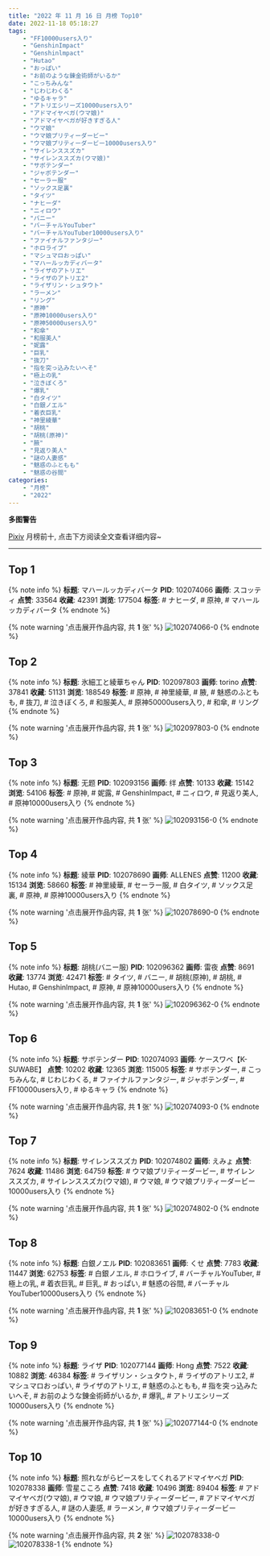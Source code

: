 ```yaml
---
title: "2022 年 11 月 16 日 月榜 Top10"
date: 2022-11-18 05:18:27
tags:
    - "FF10000users入り"
    - "GenshinImpact"
    - "Genshinlmpact"
    - "Hutao"
    - "おっぱい"
    - "お前のような錬金術師がいるか"
    - "こっちみんな"
    - "じわじわくる"
    - "ゆるキャラ"
    - "アトリエシリーズ10000users入り"
    - "アドマイヤベガ(ウマ娘)"
    - "アドマイヤベガが好きすぎる人"
    - "ウマ娘"
    - "ウマ娘プリティーダービー"
    - "ウマ娘プリティーダービー10000users入り"
    - "サイレンススズカ"
    - "サイレンススズカ(ウマ娘)"
    - "サボテンダー"
    - "ジャボテンダー"
    - "セーラー服"
    - "ソックス足裏"
    - "タイツ"
    - "ナヒーダ"
    - "ニィロウ"
    - "バニー"
    - "バーチャルYouTuber"
    - "バーチャルYouTuber10000users入り"
    - "ファイナルファンタジー"
    - "ホロライブ"
    - "マシュマロおっぱい"
    - "マハールッカディバータ"
    - "ライザのアトリエ"
    - "ライザのアトリエ2"
    - "ライザリン・シュタウト"
    - "ラーメン"
    - "リング"
    - "原神"
    - "原神10000users入り"
    - "原神50000users入り"
    - "和傘"
    - "和服美人"
    - "妮露"
    - "巨乳"
    - "抜刀"
    - "指を突っ込みたいへそ"
    - "極上の乳"
    - "泣きぼくろ"
    - "爆乳"
    - "白タイツ"
    - "白銀ノエル"
    - "着衣巨乳"
    - "神里綾華"
    - "胡桃"
    - "胡桃(原神)"
    - "腋"
    - "見返り美人"
    - "謎の人妻感"
    - "魅惑のふともも"
    - "魅惑の谷間"
categories:
    - "月榜"
    - "2022"
---
```


<i class="fa fa-triangle-exclamation"></i>**多图警告**<i class="fa fa-triangle-exclamation"></i>

[Pixiv](https://www.pixiv.net/) 月榜前十, 点击下方阅读全文查看详细内容~

<!-- more -->

---

## Top 1

{% note info %}
**标题**: マハールッカディバータ
**PID**: 102074066 **画师**: スコッティ
**点赞**: 33564 **收藏**: 42391 **浏览**: 177504
**标签**: # ナヒーダ, # 原神, # マハールッカディバータ
{% endnote %}

{% note warning '点击展开作品内容, 共 **1** 张' %}
![102074066-0](https://i.pixiv.re/img-original/img/2022/10/20/00/00/07/102074066_p0.jpg)
{% endnote %}

## Top 2

{% note info %}
**标题**: 氷細工と綾華ちゃん
**PID**: 102097803 **画师**: torino
**点赞**: 37841 **收藏**: 51131 **浏览**: 188549
**标签**: # 原神, # 神里綾華, # 腋, # 魅惑のふともも, # 抜刀, # 泣きぼくろ, # 和服美人, # 原神50000users入り, # 和傘, # リング
{% endnote %}

{% note warning '点击展开作品内容, 共 **1** 张' %}
![102097803-0](https://i.pixiv.re/img-original/img/2022/10/21/00/00/11/102097803_p0.jpg)
{% endnote %}

## Top 3

{% note info %}
**标题**: 无题
**PID**: 102093156 **画师**: 绊
**点赞**: 10133 **收藏**: 15142 **浏览**: 54106
**标签**: # 原神, # 妮露, # GenshinImpact, # ニィロウ, # 見返り美人, # 原神10000users入り
{% endnote %}

{% note warning '点击展开作品内容, 共 **1** 张' %}
![102093156-0](https://i.pixiv.re/img-original/img/2022/10/20/21/24/29/102093156_p0.jpg)
{% endnote %}

## Top 4

{% note info %}
**标题**: 綾華
**PID**: 102078690 **画师**: ALLENES
**点赞**: 11200 **收藏**: 15134 **浏览**: 58660
**标签**: # 神里綾華, # セーラー服, # 白タイツ, # ソックス足裏, # 原神, # 原神10000users入り
{% endnote %}

{% note warning '点击展开作品内容, 共 **1** 张' %}
![102078690-0](https://i.pixiv.re/img-original/img/2022/10/20/04/30/05/102078690_p0.jpg)
{% endnote %}

## Top 5

{% note info %}
**标题**: 胡桃(バニー服)
**PID**: 102096362 **画师**: 雷夜
**点赞**: 8691 **收藏**: 13774 **浏览**: 42471
**标签**: # タイツ, # バニー, # 胡桃(原神), # 胡桃, # Hutao, # Genshinlmpact, # 原神, # 原神10000users入り
{% endnote %}

{% note warning '点击展开作品内容, 共 **1** 张' %}
![102096362-0](https://i.pixiv.re/img-original/img/2022/10/20/23/14/58/102096362_p0.jpg)
{% endnote %}

## Top 6

{% note info %}
**标题**: サボテンダー
**PID**: 102074093 **画师**: ケースワベ【K-SUWABE】
**点赞**: 10202 **收藏**: 12365 **浏览**: 115005
**标签**: # サボテンダー, # こっちみんな, # じわじわくる, # ファイナルファンタジー, # ジャボテンダー, # FF10000users入り, # ゆるキャラ
{% endnote %}

{% note warning '点击展开作品内容, 共 **1** 张' %}
![102074093-0](https://i.pixiv.re/img-original/img/2022/10/20/00/00/10/102074093_p0.jpg)
{% endnote %}

## Top 7

{% note info %}
**标题**: サイレンススズカ
**PID**: 102074802 **画师**: えみょ
**点赞**: 7624 **收藏**: 11486 **浏览**: 64759
**标签**: # ウマ娘プリティーダービー, # サイレンススズカ, # サイレンススズカ(ウマ娘), # ウマ娘, # ウマ娘プリティーダービー10000users入り
{% endnote %}

{% note warning '点击展开作品内容, 共 **1** 张' %}
![102074802-0](https://i.pixiv.re/img-original/img/2022/10/20/00/18/25/102074802_p0.jpg)
{% endnote %}

## Top 8

{% note info %}
**标题**: 白銀ノエル
**PID**: 102083651 **画师**: くせ
**点赞**: 7783 **收藏**: 11447 **浏览**: 62753
**标签**: # 白銀ノエル, # ホロライブ, # バーチャルYouTuber, # 極上の乳, # 着衣巨乳, # 巨乳, # おっぱい, # 魅惑の谷間, # バーチャルYouTuber10000users入り
{% endnote %}

{% note warning '点击展开作品内容, 共 **1** 张' %}
![102083651-0](https://i.pixiv.re/img-original/img/2022/10/20/12/38/08/102083651_p0.jpg)
{% endnote %}

## Top 9

{% note info %}
**标题**: ライザ
**PID**: 102077144 **画师**: Hong
**点赞**: 7522 **收藏**: 10882 **浏览**: 46384
**标签**: # ライザリン・シュタウト, # ライザのアトリエ2, # マシュマロおっぱい, # ライザのアトリエ, # 魅惑のふともも, # 指を突っ込みたいへそ, # お前のような錬金術師がいるか, # 爆乳, # アトリエシリーズ10000users入り
{% endnote %}

{% note warning '点击展开作品内容, 共 **1** 张' %}
![102077144-0](https://i.pixiv.re/img-original/img/2022/10/20/02/09/31/102077144_p0.jpg)
{% endnote %}

## Top 10

{% note info %}
**标题**: 照れながらピースをしてくれるアドマイヤベガ
**PID**: 102078338 **画师**: 雪星こころ
**点赞**: 7418 **收藏**: 10496 **浏览**: 89404
**标签**: # アドマイヤベガ(ウマ娘), # ウマ娘, # ウマ娘プリティーダービー, # アドマイヤベガが好きすぎる人, # 謎の人妻感, # ラーメン, # ウマ娘プリティーダービー10000users入り
{% endnote %}

{% note warning '点击展开作品内容, 共 **2** 张' %}
![102078338-0](https://i.pixiv.re/img-original/img/2022/10/20/05/28/35/102078338_p0.png)
![102078338-1](https://i.pixiv.re/img-original/img/2022/10/20/05/28/35/102078338_p1.png)
{% endnote %}
